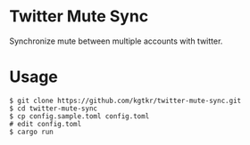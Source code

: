 # Twitter Mute Sync
Synchronize mute between multiple accounts with twitter.

# Usage
```
$ git clone https://github.com/kgtkr/twitter-mute-sync.git
$ cd twitter-mute-sync
$ cp config.sample.toml config.toml
# edit config.toml
$ cargo run
```